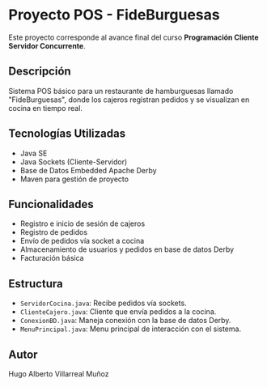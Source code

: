 # Proyecto POS - FideBurguesas

Este proyecto corresponde al avance final del curso **Programación Cliente Servidor Concurrente**.

## Descripción
Sistema POS básico para un restaurante de hamburguesas llamado "FideBurguesas", donde los cajeros registran pedidos y se visualizan en cocina en tiempo real.

## Tecnologías Utilizadas
- Java SE
- Java Sockets (Cliente-Servidor)
- Base de Datos Embedded Apache Derby
- Maven para gestión de proyecto

## Funcionalidades
- Registro e inicio de sesión de cajeros
- Registro de pedidos
- Envío de pedidos vía socket a cocina
- Almacenamiento de usuarios y pedidos en base de datos Derby
- Facturación básica

## Estructura
- `ServidorCocina.java`: Recibe pedidos vía sockets.
- `ClienteCajero.java`: Cliente que envía pedidos a la cocina.
- `ConexionBD.java`: Maneja conexión con la base de datos Derby.
- `MenuPrincipal.java`: Menu principal de interacción con el sistema.

## Autor
Hugo Alberto Villarreal Muñoz